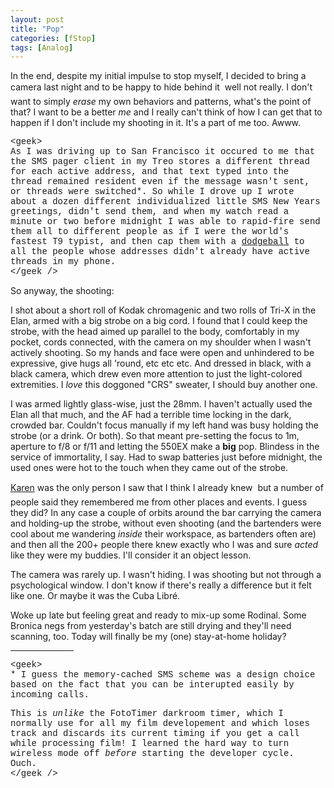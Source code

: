 ```yaml
---
layout: post
title: "Pop"
categories: [fStop]
tags: [Analog]
---
```

In the end, despite my initial impulse to stop myself, I decided to bring a camera last night and to be happy to hide behind it &#151; well not really. I don't want to simply <i>erase</i> my own behaviors and patterns, what's the point of that? I want to be a better <i>me</i> and I really can't think of how I can get that to happen if I don't include my shooting in it. It's a part of me too. Awww.

<span style="font-family: courier, monaco;">&lt;geek&gt;<br>As I was driving up to San Francisco it occured to me that the SMS pager client in my Treo stores a different thread for each active address, and that text typed into the thread remained resident even if the message wasn't sent, or threads were switched*. So while I drove up I wrote about a dozen different individualized little SMS New Years greetings, didn't send them, and when my watch read a minute or two before midnight I was able to rapid-fire send them all to different people as if I were the world's fastest T9 typist, and then cap them with a <a href="http://www.dodgeball.com/"><span style="font-family: courier, monaco;">dodgeball</span></a> to all the people whose addresses didn't already have active threads in my phone.<br>&lt;/geek /&gt;</span>

So anyway, the shooting:

<!--more-->
I shot about a short roll of Kodak chromagenic and two rolls of Tri-X in the Elan, armed with a big strobe on a big cord. I found that I could keep the strobe, with the head aimed up parallel to the body, comfortably in my pocket, cords connected, with the camera on my shoulder when I wasn't actively shooting. So my hands and face were open and unhindered to be expressive, give hugs all 'round, etc etc etc. And dressed in black, with a black camera, which drew even more attention to just the light-colored extremities. I <i>love</i> this doggoned "CRS" sweater, I should buy another one.

I was armed lightly glass-wise, just the 28mm. I haven't actually used the Elan all that much, and the AF had a terrible time locking in the dark, crowded bar. Couldn't focus manually if my left hand was busy holding the strobe (or a drink. Or both). So that meant pre-setting the focus to 1m, aperture to f/8 or f/11 and letting the 550EX make a <b>big</b> pop. Blindess in the service of immortality, I say. Had to swap batteries just before midnight, the used ones were hot to the touch when they came out of the strobe.

<a href="http://www.kareneasonphotography.com/">Karen</a> was the only person I saw that I think I already knew &#151; but a number of people said they remembered me from other places and events. I guess they did? In any case a couple of orbits around the bar carrying the camera and holding-up the strobe, without even shooting (and the bartenders were cool about me wandering <i>inside</i> their workspace, as bartenders often are) and then all the 200+ people there knew exactly who I was and sure <i>acted</i> like they were my buddies. I'll consider it an object lesson.

The camera was rarely up. I wasn't hiding. I was shooting but not through a psychological window. I don't know if there's really a difference but it felt like one. Or maybe it was the Cuba Libr&eacute;.

Woke up late but feeling great and ready to mix-up some Rodinal. Some Bronica negs from yesterday's batch are still drying and they'll need scanning, too. Today will finally be my (one) stay-at-home holiday?

<hr align="center" width="20%">

<span style="font-family: courier, monaco;">&lt;geek&gt;<br>* I guess the memory-cached SMS scheme was a design choice based on the fact that you can be interupted easily by incoming calls.</span>

<span style="font-family: courier, monaco;">This is *unlike* the FotoTimer darkroom timer, which I normally use for all my film developement and which loses track and discards its current timing if you get a call while processing film! I learned the hard way to turn wireless mode off *before* starting the developer cycle. Ouch.<br>&lt;/geek /&gt;</span>
